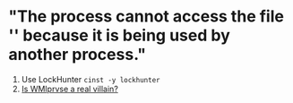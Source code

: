 # "The process cannot access the file '<fullFilePath>' because it is being used by another process."
1. Use LockHunter `cinst -y lockhunter`
2.  [Is WMIprvse a real villain?](https://blogs.msdn.microsoft.com/wmi/2009/05/26/is-wmiprvse-a-real-villain/)
